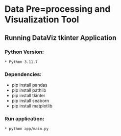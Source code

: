 ﻿# Data Pre=processing and Visualization Tool

## Running DataViz tkinter Application

### Python Version:
    * Python 3.11.7

### Dependencies:

* pip install pandas
* pip install pathlib
* pip install tkinter
* pip install seaborn
* pip install matplotlib

### Run application:
    * python app/main.py 
